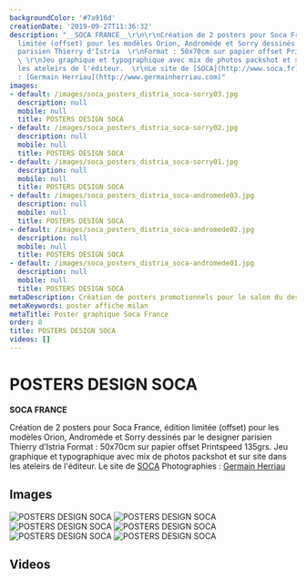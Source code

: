 ```yaml
---
backgroundColor: '#7a916d'
creationDate: '2019-09-27T11:36:32'
description: "__SOCA FRANCE__\r\n\r\nCréation de 2 posters pour Soca France, édition
  limitée (offset) pour les modèles Orion, Andromède et Sorry dessinés par le designer
  parisien Thierry d'Istria  \r\nFormat : 50x70cm sur papier offset Printspeed 135grs.
  \ \r\nJeu graphique et typographique avec mix de photos packshot et sur site dans
  les ateleirs de l'éditeur.  \r\nLe site de [SOCA](http://www.soca.fr)  \r\nPhotographies
  : [Germain Herriau](http://www.germainherriau.com)"
images:
- default: /images/soca_posters_distria_soca-sorry03.jpg
  description: null
  mobile: null
  title: POSTERS DESIGN SOCA
- default: /images/soca_posters_distria_soca-sorry02.jpg
  description: null
  mobile: null
  title: POSTERS DESIGN SOCA
- default: /images/soca_posters_distria_soca-sorry01.jpg
  description: null
  mobile: null
  title: POSTERS DESIGN SOCA
- default: /images/soca_posters_distria_soca-andromede03.jpg
  description: null
  mobile: null
  title: POSTERS DESIGN SOCA
- default: /images/soca_posters_distria_soca-andromede02.jpg
  description: null
  mobile: null
  title: POSTERS DESIGN SOCA
- default: /images/soca_posters_distria_soca-andromede01.jpg
  description: null
  mobile: null
  title: POSTERS DESIGN SOCA
metaDescription: Création de posters promotionnels pour le salon du design de Milan
metaKeywords: poster affiche milan
metaTitle: Poster graphique Soca France
order: 8
title: POSTERS DESIGN SOCA
videos: []
---
```


# POSTERS DESIGN SOCA

__SOCA FRANCE__

Création de 2 posters pour Soca France, édition limitée (offset) pour les modèles Orion, Andromède et Sorry dessinés par le designer parisien Thierry d'Istria
Format : 50x70cm sur papier offset Printspeed 135grs.
Jeu graphique et typographique avec mix de photos packshot et sur site dans les ateleirs de l'éditeur.
Le site de [SOCA](http://www.soca.fr)
Photographies : [Germain Herriau](http://www.germainherriau.com)

## Images

![POSTERS DESIGN SOCA](/images/soca_posters_distria_soca-sorry03.jpg)
![POSTERS DESIGN SOCA](/images/soca_posters_distria_soca-sorry02.jpg)
![POSTERS DESIGN SOCA](/images/soca_posters_distria_soca-sorry01.jpg)
![POSTERS DESIGN SOCA](/images/soca_posters_distria_soca-andromede03.jpg)
![POSTERS DESIGN SOCA](/images/soca_posters_distria_soca-andromede02.jpg)
![POSTERS DESIGN SOCA](/images/soca_posters_distria_soca-andromede01.jpg)

## Videos
